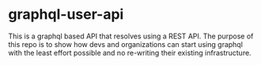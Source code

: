 # graphql-user-api
This is a graphql based API that resolves using a REST API. The purpose of this repo is to show how devs and organizations can start using graphql with the least effort possible and no re-writing their existing infrastructure.
